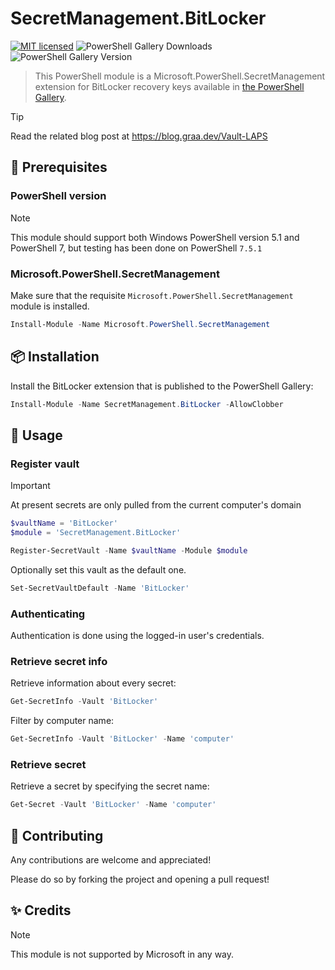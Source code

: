 # SecretManagement.BitLocker

[![MIT licensed](https://img.shields.io/badge/license-MIT-blue.svg)](https://raw.githubusercontent.com/erikgraa/SecretManagement.BitLocker/refs/heads/main/LICENSE)
![PowerShell Gallery Downloads](https://img.shields.io/powershellgallery/dt/SecretManagement.BitLocker)
![PowerShell Gallery Version](https://img.shields.io/powershellgallery/v/SecretManagement.BitLocker?color=green)

> This PowerShell module is a Microsoft.PowerShell.SecretManagement extension for BitLocker recovery keys available in [the PowerShell Gallery](https://www.powershellgallery.com/packages/SecretManagement.BitLocker).

> [!TIP]  
> Read the related blog post at https://blog.graa.dev/Vault-LAPS

## 📄 Prerequisites

### PowerShell version

> [!NOTE]  
> This module should support both Windows PowerShell version 5.1 and PowerShell 7, but testing has been done on PowerShell `7.5.1`

### Microsoft.PowerShell.SecretManagement

Make sure that the requisite `Microsoft.PowerShell.SecretManagement` module is installed.

```powershell
Install-Module -Name Microsoft.PowerShell.SecretManagement
```

## 📦 Installation

Install the BitLocker extension that is published to the PowerShell Gallery:

```powershell
Install-Module -Name SecretManagement.BitLocker -AllowClobber
```

## 🔧 Usage

### Register vault

> [!IMPORTANT]  
> At present secrets are only pulled from the current computer's domain

```powershell
$vaultName = 'BitLocker'
$module = 'SecretManagement.BitLocker'

Register-SecretVault -Name $vaultName -Module $module
```

Optionally set this vault as the default one.

```powershell
Set-SecretVaultDefault -Name 'BitLocker'
```

### Authenticating

Authentication is done using the logged-in user's credentials.

### Retrieve secret info

Retrieve information about every secret:

```powershell
Get-SecretInfo -Vault 'BitLocker'
```

Filter by computer name:

```powershell
Get-SecretInfo -Vault 'BitLocker' -Name 'computer'
```

### Retrieve secret

Retrieve a secret by specifying the secret name:

```powershell
Get-Secret -Vault 'BitLocker' -Name 'computer'
```

## 🙌 Contributing

Any contributions are welcome and appreciated!

Please do so by forking the project and opening a pull request!

## ✨ Credits

> [!NOTE]  
> This module is not supported by Microsoft in any way.